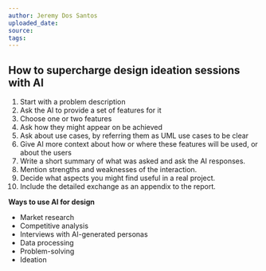 ```yaml
---
author: Jeremy Dos Santos
uploaded_date: 
source: 
tags:
---
```

## How to supercharge design ideation sessions with AI
1. Start with a problem description
2. Ask the AI to provide a set of features for it
3. Choose one or two features 
4. Ask how they might appear on be achieved
5. Ask about use cases, by referring them as UML use cases to be clear
6. Give AI more context about how or where these features will be used, or about the users
7. Write a short summary of what was asked and ask the AI responses. 
8. Mention strengths and weaknesses of the interaction. 
9. Decide what aspects you might find useful in a real project. 
10. Include the detailed exchange as an appendix to the report. 


**Ways to use AI for design**

- Market research
- Competitive analysis
- Interviews with AI-generated personas
- Data processing
- Problem-solving
- Ideation